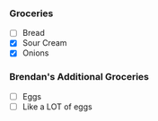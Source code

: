 ### Groceries

- [ ] Bread
- [x] Sour Cream
- [x] Onions

### Brendan's Additional Groceries
- [ ] Eggs
- [ ] Like a LOT of eggs